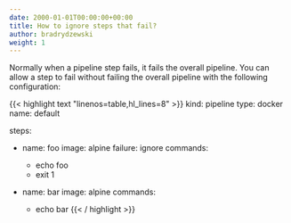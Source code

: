 ```yaml
---
date: 2000-01-01T00:00:00+00:00
title: How to ignore steps that fail?
author: bradrydzewski
weight: 1
---
```


Normally when a pipeline step fails, it fails the overall pipeline. You can allow a step to fail without failing the overall pipeline with the following configuration:

{{< highlight text "linenos=table,hl_lines=8" >}}
kind: pipeline
type: docker
name: default

steps:
- name: foo
  image: alpine
  failure: ignore
  commands:
  - echo foo
  - exit 1

- name: bar
  image: alpine
  commands:
  - echo bar
{{< / highlight >}}
